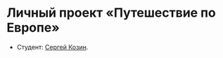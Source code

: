 # Личный проект «Путешествие по Европе»

* Студент: [Сергей Козин](https://htmlacademy.ru/profile/6303420).
